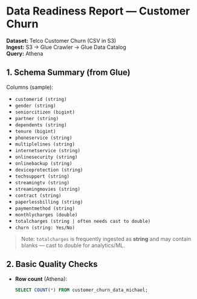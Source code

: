 # Data Readiness Report — Customer Churn

**Dataset:** Telco Customer Churn (CSV in S3)  
**Ingest:** S3 → Glue Crawler → Glue Data Catalog  
**Query:** Athena



## 1. Schema Summary (from Glue)
Columns (sample):  
- `customerid (string)`  
- `gender (string)`  
- `seniorcitizen (bigint)`  
- `partner (string)`  
- `dependents (string)`  
- `tenure (bigint)`  
- `phoneservice (string)`  
- `multiplelines (string)`  
- `internetservice (string)`  
- `onlinesecurity (string)`  
- `onlinebackup (string)`  
- `deviceprotection (string)`  
- `techsupport (string)`  
- `streamingtv (string)`  
- `streamingmovies (string)`  
- `contract (string)`  
- `paperlessbilling (string)`  
- `paymentmethod (string)`  
- `monthlycharges (double)`  
- `totalcharges (string | often needs cast to double)`  
- `churn (string: Yes/No)`

> Note: `totalcharges` is frequently ingested as **string** and may contain blanks — cast to double for analytics/ML.


## 2. Basic Quality Checks
- **Row count** (Athena):  
  ```sql
  SELECT COUNT(*) FROM customer_churn_data_michael;

